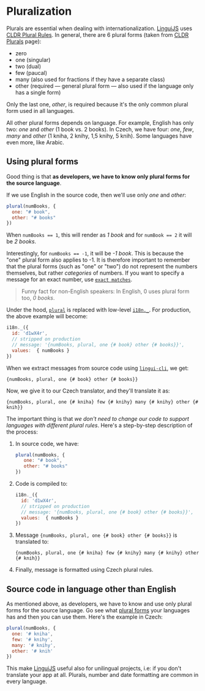 # Pluralization

Plurals are essential when dealing with internationalization. [LinguiJS](https://github.com/lingui/js-lingui) uses [CLDR Plural Rules](https://unicode-org.github.io/cldr-staging/charts/latest/supplemental/language_plural_rules.html).
In general, there are 6 plural forms (taken from [CLDR Plurals](https://cldr.unicode.org/index/cldr-spec/plural-rules) page):

-   zero
-   one (singular)
-   two (dual)
-   few (paucal)
-   many (also used for fractions if they have a separate class)
-   other (required — general plural form — also used if the language
    only has a single form)

Only the last one, *other*, is required because it's the only common plural form used in all languages.

All other plural forms depends on language. For example, English has only two: *one* and *other* (1 book vs. 2 books). In Czech, we have four: *one*, *few*, *many* and *other* (1 kniha, 2 knihy, 1,5 knihy, 5 knih). Some languages have even more, like Arabic.

## Using plural forms

Good thing is that **as developers, we have to know only plural forms for the source language**.

If we use English in the source code, then we'll use only *one* and *other*:

```js
plural(numBooks, {
  one: "# book",
  other: "# books"
})
```

When `numBooks == 1`, this will render as *1 book* and for `numBook == 2` it will be *2 books*.

Interestingly, for `numBooks == -1`, it will be *-1 book*. This is because the "one" plural form also applies to -1. It is therefore important to remember that the plural forms (such as "one" or "two") do not represent the numbers themselves, but rather *categories* of numbers.
If you want to specify a message for an exact number, use [`exact matches`](/ref/message-format#plurals).

> Funny fact for non-English speakers: In English, 0 uses plural form too, *0 books*.

Under the hood, [`plural`](/docs/ref/macro.md#plural) is replaced with low-level [`i18n._`](/docs/ref/core.md#i18n._). For production, the above example will become:

```js
i18n._({
  id: 'd1wX4r',
  // stripped on production
  // message: '{numBooks, plural, one {# book} other {# books}}',
  values:  { numBooks }
})
```

When we extract messages from source code using [`lingui-cli`](/docs/tutorials/cli.md), we get:

```icu-message-format
{numBooks, plural, one {# book} other {# books}}
```

Now, we give it to our Czech translator, and they'll translate it as:

```icu-message-format
{numBooks, plural, one {# kniha} few {# knihy} many {# knihy} other {# knih}}
```

The important thing is that *we don't need to change our code to support languages with different plural rules*. Here's a step-by-step description of the process:

1.  In source code, we have:

    ```js
    plural(numBooks, {
       one: "# book",
       other: "# books"
    })
    ```

2.  Code is compiled to:

    ```js
    i18n._({
      id: 'd1wX4r',
      // stripped on production
      // message: '{numBooks, plural, one {# book} other {# books}}',
      values:  { numBooks }
    })
    ```

3.  Message `{numBooks, plural, one {# book} other {# books}}` is translated to:

    ```icu-message-format
    {numBooks, plural, one {# kniha} few {# knihy} many {# knihy} other {# knih}}
    ```

4.  Finally, message is formatted using Czech plural rules.

## Source code in language other than English

As mentioned above, as developers, we have to know and use only plural forms for the source language. Go see what [plural forms](http://www.unicode.org/cldr/charts/latest/supplemental/language_plural_rules.html) your languages has and then you can use them. Here's the example in Czech:

```js
plural(numBooks, {
  one: '# kniha',
  few: '# knihy',
  many: '# knihy',
  other: '# knih'
})
```

This make [LinguiJS](https://github.com/lingui/js-lingui) useful also for unilingual projects, i.e: if you don't translate your app at all. Plurals, number and date formatting are common in every language.
